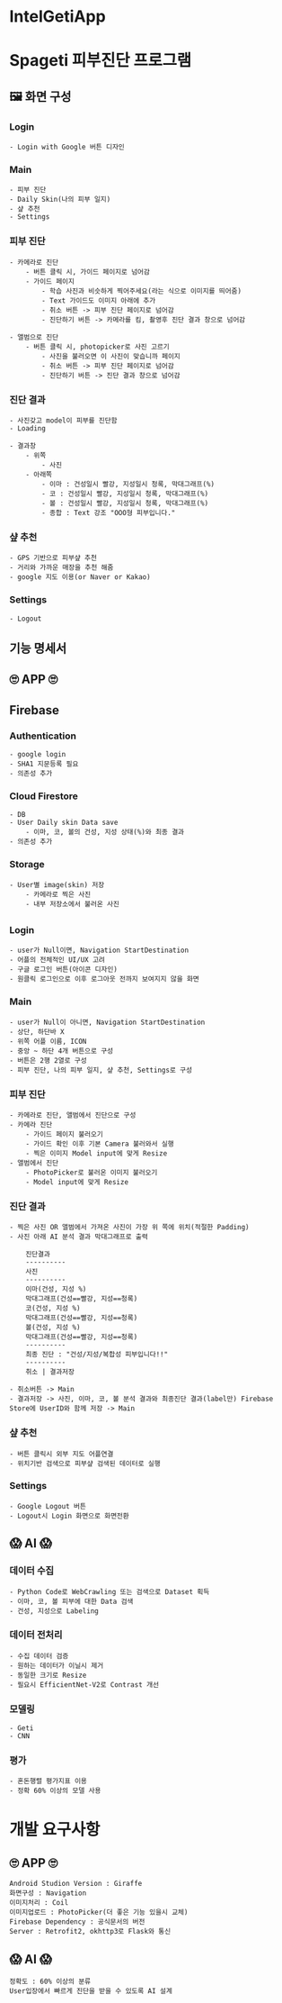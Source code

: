 # IntelGetiApp

# Spageti 피부진단 프로그램

## 🖼️ 화면 구성

### Login
    - Login with Google 버튼 디자인
  

###  Main
    - 피부 진단
    - Daily Skin(나의 피부 일지)
    - 샾 추천
    - Settings

### 피부 진단
    - 카메라로 진단
        - 버튼 클릭 시, 가이드 페이지로 넘어감
        - 가이드 페이지
            - 학습 사진과 비슷하게 찍어주세요(라는 식으로 이미지를 띄어줌)
            - Text 가이드도 이미지 아래에 추가  
            - 취소 버튼 -> 피부 진단 페이지로 넘어감
            - 진단하기 버튼 -> 카메라를 킴, 촬영후 진단 결과 창으로 넘어감  

    - 앨범으로 진단
        - 버튼 클릭 시, photopicker로 사진 고르기
            - 사진을 불러오면 이 사진이 맞습니까 페이지
            - 취소 버튼 -> 피부 진단 페이지로 넘어감
            - 진단하기 버튼 -> 진단 결과 창으로 넘어감

### 진단 결과
    - 사진갖고 model이 피부를 진단함
    - Loading  

    - 결과창
        - 위쪽
            - 사진
        - 아래쪽
            - 이마 : 건성일시 빨강, 지성일시 청록, 막대그래프(%) 
            - 코 : 건성일시 빨강, 지성일시 청록, 막대그래프(%)
            - 볼 : 건성일시 빨강, 지성일시 청록, 막대그래프(%)
            - 종합 : Text 강조 "OOO형 피부입니다."
  

### 샾 추천
    - GPS 기반으로 피부샾 추천
    - 거리와 가까운 매장을 추천 해줌
    - google 지도 이용(or Naver or Kakao)
  

### Settings
    - Logout
    


## 기능 명세서

## 🙄 APP 🙄

## Firebase

### Authentication
    - google login
    - SHA1 지문등록 필요  
    - 의존성 추가
    

### Cloud Firestore  
    - DB
    - User Daily skin Data save
        - 이마, 코, 볼의 건성, 지성 상태(%)와 최종 결과
    - 의존성 추가

### Storage
    - User별 image(skin) 저장
        - 카메라로 찍은 사진
        - 내부 저장소에서 불러온 사진
  
##

### Login

    - user가 Null이면, Navigation StartDestination
    - 어플의 전체적인 UI/UX 고려
    - 구글 로그인 버튼(아이콘 디자인)
    - 원클릭 로그인으로 이후 로그아웃 전까지 보여지지 않을 화면
    
### Main

    - user가 Null이 아니면, Navigation StartDestination
    - 상단, 하단바 X
    - 위쪽 어플 이름, ICON
    - 중앙 ~ 하단 4개 버튼으로 구성
    - 버튼은 2행 2열로 구성
    - 피부 진단, 나의 피부 일지, 샾 추천, Settings로 구성

### 피부 진단

    - 카메라로 진단, 앨범에서 진단으로 구성
    - 카메라 진단
        - 가이드 페이지 불러오기
        - 가이드 확인 이후 기본 Camera 불러와서 실행
        - 찍은 이미지 Model input에 맞게 Resize
    - 앨범에서 진단
        - PhotoPicker로 불러온 이미지 불러오기
        - Model input에 맞게 Resize

### 진단 결과
    
    - 찍은 사진 OR 앨범에서 가져온 사진이 가장 위 쪽에 위치(적절한 Padding)
    - 사진 아래 AI 분석 결과 막대그래프로 출력
        
        진단결과
        ----------
        사진
        ----------
        이마(건성, 지성 %)
        막대그래프(건성==빨강, 지성==청록)
        코(건성, 지성 %)
        막대그래프(건성==빨강, 지성==청록)
        볼(건성, 지성 %)
        막대그래프(건성==빨강, 지성==청록)
        ----------
        최종 진단 : "건성/지성/복합성 피부입니다!!"
        ----------
        취소 | 결과저장
    
    - 취소버튼 -> Main
    - 결과저장 -> 사진, 이마, 코, 볼 분석 결과와 최종진단 결과(label만) Firebase Store에 UserID와 함께 저장 -> Main

### 샾 추천

    - 버튼 클릭시 외부 지도 어플연결
    - 위치기반 검색으로 피부샾 검색된 데이터로 실행

### Settings

    - Google Logout 버튼
    - Logout시 Login 화면으로 화면전환

##
## 😱 AI 😱

### 데이터 수집

    - Python Code로 WebCrawling 또는 검색으로 Dataset 획득
    - 이마, 코, 볼 피부에 대한 Data 검색
    - 건성, 지성으로 Labeling

### 데이터 전처리

    - 수집 데이터 검증
    - 원하는 데이터가 이닐시 제거
    - 동일한 크기로 Resize
    - 필요시 EfficientNet-V2로 Contrast 개선

### 모델링

    - Geti
    - CNN

### 평가

    - 혼돈행렬 평가지표 이용
    - 정확 60% 이상의 모델 사용

##

# 개발 요구사항

## 🙄 APP 🙄

```
Android Studion Version : Giraffe
화면구성 : Navigation
이미지처리 : Coil
이미지업로드 : PhotoPicker(더 좋은 기능 있을시 교체)
Firebase Dependency : 공식문서의 버전
Server : Retrofit2, okhttp3로 Flask와 통신
```

## 😱 AI 😱

```
정확도 : 60% 이상의 분류
User입장에서 빠르게 진단을 받을 수 있도록 AI 설계
```
